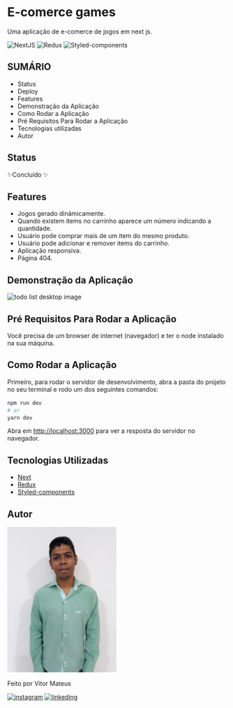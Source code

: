# E-comerce games

Uma aplicação de e-comerce de jogos em next js.

![NextJS](https://img.shields.io/badge/next.js-000000?style=for-the-badge&logo=nextdotjs&logoColor=white) ![Redux](https://img.shields.io/badge/Redux-593D88?style=for-the-badge&logo=redux&logoColor=white) ![Styled-components](https://img.shields.io/badge/styled--components-DB7093?style=for-the-badge&logo=styled-components&logoColor=white)

## SUMÁRIO

- Status
- Deploy
- Features
- Demonstração da Aplicação
- Como Rodar a Aplicação
- Pré Requisitos Para Rodar a Aplicação
- Tecnologias utilizadas
- Autor

## Status

✨Concluído ✨

## Features

- Jogos gerado dinãmicamente.
- Quando existem items no carrinho aparece um número indicando a quantidade.
- Usuário pode comprar mais de um item do mesmo produto.
- Usuário pode adicionar e remover items do carrinho.
- Aplicação responsiva.
- Página 404.

## Demonstração da Aplicação

<img alt="todo list desktop image" src="./readme_files/e-comerce.gif"/>

## Pré Requisitos Para Rodar a Aplicação

Você precisa de um browser de internet (navegador) e ter o node instalado na sua máquina.

## Como Rodar a Aplicação

Primeiro, para rodar o servidor de desenvolvimento, abra a pasta do projeto no seu terminal e rodo um dos seguintes comandos:

```bash
npm run dev
# or
yarn dev
```

Abra em [http://localhost:3000](http://localhost:3000) para ver a resposta do servidor no navegador.

## Tecnologias Utilizadas

- [Next](https://nextjs.org/docs)
- [Redux](https://redux-toolkit.js.org/)
- [Styled-components](https://styled-components.com/docs)

## Autor

<img alt="author photo" src="./readme_files/vitor.jpg" width="250">

Feito por Vitor Mateus

[![instagram](https://img.shields.io/badge/Instagram-E4405F?style=for-the-badge&logo=instagram&logoColor=white)](https://www.instagram.com/vitor_dev_/) [![linkeding](https://img.shields.io/badge/LinkedIn-0077B5?style=for-the-badge&logo=linkedin&logoColor=white)](https://www.linkedin.com/in/vitor-mateus-2a42461a2/)

